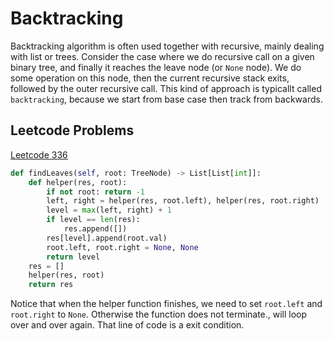 # Backtracking
Backtracking algorithm is often used together with recursive, mainly dealing with list or trees. Consider the case where we do recursive call on a given binary tree, and finally it reaches the leave node (or `None` node). We do some operation on this node, then the current recursive stack exits, followed by the outer recursive call. This kind of approach is typicallt called `backtracking`, because we start from base case then track from backwards.

## Leetcode Problems
[Leetcode 336](https://leetcode.com/problems/find-leaves-of-binary-tree/)
```python
def findLeaves(self, root: TreeNode) -> List[List[int]]:
    def helper(res, root):
        if not root: return -1
        left, right = helper(res, root.left), helper(res, root.right)
        level = max(left, right) + 1
        if level == len(res):
            res.append([])
        res[level].append(root.val)
        root.left, root.right = None, None
        return level
    res = []
    helper(res, root)
    return res
```

Notice that when the helper function finishes, we need to set `root.left` and `root.right` to `None`. Otherwise the function does not terminate., will loop over and over again. That line of code is a exit condition.
